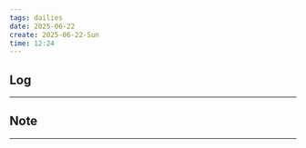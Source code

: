 ```yaml
---
tags: dailies  
date: 2025-06-22
create: 2025-06-22-Sun
time: 12:24
---
```

## Log
---


## Note
---

